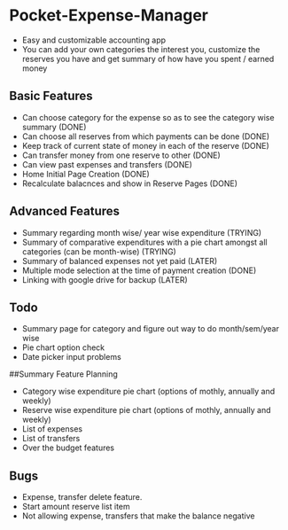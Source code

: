 # Pocket-Expense-Manager
- Easy and customizable accounting app
- You can add your own categories the interest you, customize the reserves you have and get summary of how have you spent / earned money 

## Basic Features
- Can choose category for the expense so as to see the category wise summary (DONE)
- Can choose all reserves from which payments can be done (DONE)
- Keep track of current state of money in each of the reserve (DONE)
- Can transfer money from one reserve to other (DONE)
- Can view past expenses and transfers (DONE)
- Home Initial Page Creation (DONE)
- Recalculate balacnces and show in Reserve Pages (DONE)

## Advanced Features
- Summary regarding month wise/ year wise expenditure (TRYING)
- Summary of comparative expenditures with a pie chart amongst all categories (can be month-wise) (TRYING)
- Summary of balanced expenses not yet paid (LATER)	
- Multiple mode selection at the time of payment creation (DONE)
- Linking with google drive for backup (LATER)

## Todo
- Summary page for category and figure out way to do month/sem/year wise
- Pie chart option check
- Date picker input problems

##Summary Feature Planning
- Category wise expenditure pie chart (options of mothly, annually and weekly)
- Reserve wise expenditure pie chart (options of mothly, annually and weekly)
- List of expenses
- List of transfers
- Over the budget features

## Bugs
- Expense, transfer delete feature.  
- Start amount reserve list item
- Not allowing expense, transfers that make the balance negative
